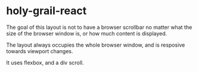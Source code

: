 # holy-grail-react

The goal of this layout is not to have a browser scrollbar no matter what the size of the browser window is, or how much content is displayed.

The layout always occupies the whole browser window, and is resposive towards viewport changes. 

It uses flexbox, and a div scroll.
